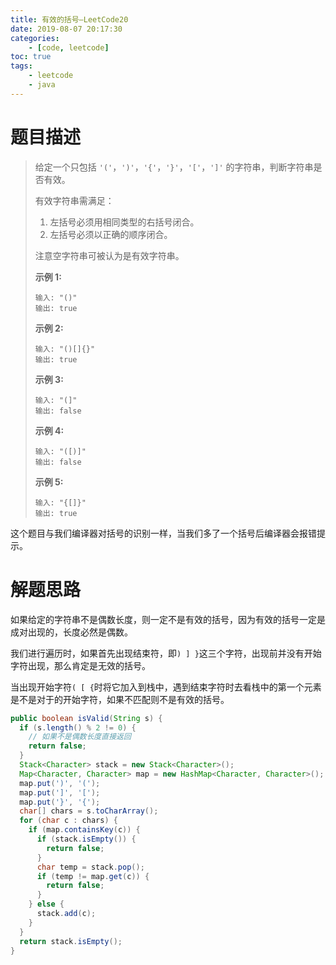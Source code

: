 ```yaml
---
title: 有效的括号—LeetCode20
date: 2019-08-07 20:17:30
categories: 
	- [code, leetcode]
toc: true
tags: 
	- leetcode
	- java
---
```


# 题目描述

> 给定一个只包括 `'('`，`')'`，`'{'`，`'}'`，`'['`，`']'` 的字符串，判断字符串是否有效。
>
> 有效字符串需满足：
>
> 1. 左括号必须用相同类型的右括号闭合。
> 2. 左括号必须以正确的顺序闭合。
>
> 注意空字符串可被认为是有效字符串。
>
> **示例 1:**
>
> ```
> 输入: "()"
> 输出: true
> ```
>
> **示例 2:**
>
> ```
> 输入: "()[]{}"
> 输出: true
> ```
>
> **示例 3:**
>
> ```
> 输入: "(]"
> 输出: false
> ```
>
> **示例 4:**
>
> ```
> 输入: "([)]"
> 输出: false
> ```
>
> **示例 5:**
>
> ```
> 输入: "{[]}"
> 输出: true
> ```

这个题目与我们编译器对括号的识别一样，当我们多了一个括号后编译器会报错提示。

<!--more-->

# 解题思路

如果给定的字符串不是偶数长度，则一定不是有效的括号，因为有效的括号一定是成对出现的，长度必然是偶数。

我们进行遍历时，如果首先出现结束符，即`) ] }`这三个字符，出现前并没有开始字符出现，那么肯定是无效的括号。

当出现开始字符`( [ {`时将它加入到栈中，遇到结束字符时去看栈中的第一个元素是不是对于的开始字符，如果不匹配则不是有效的括号。

```java
public boolean isValid(String s) {
  if (s.length() % 2 != 0) {
    // 如果不是偶数长度直接返回
    return false;
  }
  Stack<Character> stack = new Stack<Character>();
  Map<Character, Character> map = new HashMap<Character, Character>();
  map.put(')', '(');
  map.put(']', '[');
  map.put('}', '{');
  char[] chars = s.toCharArray();
  for (char c : chars) {
    if (map.containsKey(c)) {
      if (stack.isEmpty()) {
        return false;
      }
      char temp = stack.pop();
      if (temp != map.get(c)) {
        return false;
      }
    } else {
      stack.add(c);
    }
  }
  return stack.isEmpty();
}
```

